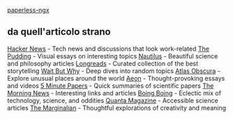 [paperless-ngx](https://docs.paperless-ngx.com/)





## da quell'articolo strano
[Hacker News](news.ycombinator.com) - Tech news and discussions that look work-related
[The Pudding](pudding.cool) - Visual essays on interesting topics
[Nautilus](nautil.us) - Beautiful science and philosophy articles
[Longreads](longreads.com) - Curated collection of the best storytelling
[Wait But Why](waitbutwhy.com) - Deep dives into random topics
[Atlas Obscura](atlasobscura.com) - Explore unusual places around the world
[Aeon](aeon.co) - Thought-provoking essays and videos
[5 Minute Papers](fiveminutepapers.com) - Quick summaries of scientific papers
[The Morning News](themorningnews.org) - Interesting links and articles
[Boing Boing](boingboing.net) - Eclectic mix of technology, science, and oddities
[Quanta Magazine](quantamagazine.org) - Accessible science articles
[The Marginalian](themarginalian.org) - Thoughtful explorations of creativity and meaning